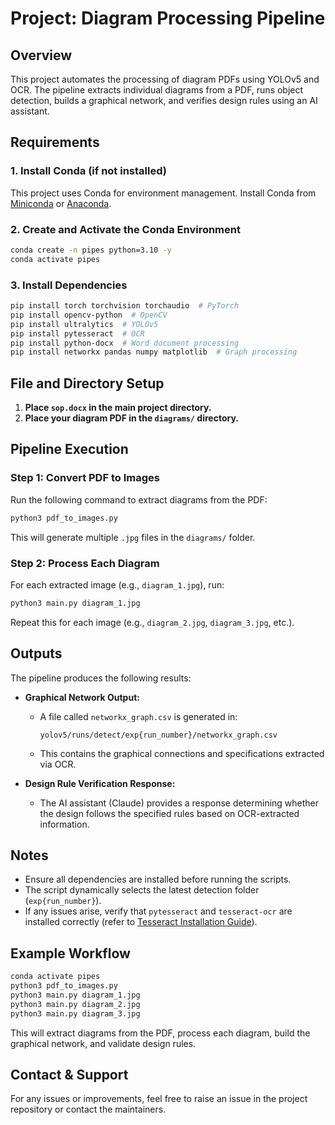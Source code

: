 # Project: Diagram Processing Pipeline

## Overview
This project automates the processing of diagram PDFs using YOLOv5 and OCR. The pipeline extracts individual diagrams from a PDF, runs object detection, builds a graphical network, and verifies design rules using an AI assistant.

## Requirements
### **1. Install Conda (if not installed)**
This project uses Conda for environment management. Install Conda from [Miniconda](https://docs.conda.io/en/latest/miniconda.html) or [Anaconda](https://www.anaconda.com/).

### **2. Create and Activate the Conda Environment**
```bash
conda create -n pipes python=3.10 -y
conda activate pipes
```

### **3. Install Dependencies**
```bash
pip install torch torchvision torchaudio  # PyTorch
pip install opencv-python  # OpenCV
pip install ultralytics  # YOLOv5
pip install pytesseract  # OCR
pip install python-docx  # Word document processing
pip install networkx pandas numpy matplotlib  # Graph processing
```

## **File and Directory Setup**
1. **Place `sop.docx` in the main project directory.**
2. **Place your diagram PDF in the `diagrams/` directory.**

## **Pipeline Execution**
### **Step 1: Convert PDF to Images**
Run the following command to extract diagrams from the PDF:
```bash
python3 pdf_to_images.py
```
This will generate multiple `.jpg` files in the `diagrams/` folder.

### **Step 2: Process Each Diagram**
For each extracted image (e.g., `diagram_1.jpg`), run:
```bash
python3 main.py diagram_1.jpg
```
Repeat this for each image (e.g., `diagram_2.jpg`, `diagram_3.jpg`, etc.).

## **Outputs**
The pipeline produces the following results:
- **Graphical Network Output:**
  - A file called `networkx_graph.csv` is generated in:
    ```
    yolov5/runs/detect/exp{run_number}/networkx_graph.csv
    ```
  - This contains the graphical connections and specifications extracted via OCR.

- **Design Rule Verification Response:**
  - The AI assistant (Claude) provides a response determining whether the design follows the specified rules based on OCR-extracted information.

## **Notes**
- Ensure all dependencies are installed before running the scripts.
- The script dynamically selects the latest detection folder (`exp{run_number}`).
- If any issues arise, verify that `pytesseract` and `tesseract-ocr` are installed correctly (refer to [Tesseract Installation Guide](https://github.com/tesseract-ocr/tesseract)).

## **Example Workflow**
```bash
conda activate pipes
python3 pdf_to_images.py
python3 main.py diagram_1.jpg
python3 main.py diagram_2.jpg
python3 main.py diagram_3.jpg
```
This will extract diagrams from the PDF, process each diagram, build the graphical network, and validate design rules.

## **Contact & Support**
For any issues or improvements, feel free to raise an issue in the project repository or contact the maintainers.

